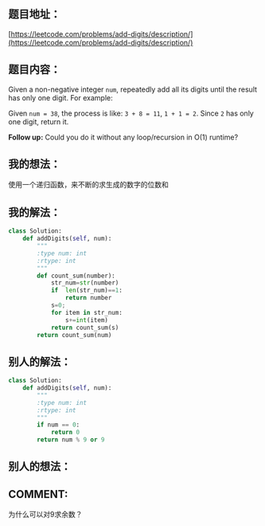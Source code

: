 
## 题目地址：


[https://leetcode.com/problems/add-digits/description/](https://leetcode.com/problems/add-digits/description/)


## 题目内容：


Given a non-negative integer `num`, repeatedly add all its digits until the result has only one digit.
For example:

Given `num = 38`, the process is like: `3 + 8 = 11`, `1 + 1 = 2`. Since `2` has only one digit, return it.

**Follow up:**
Could you do it without any loop/recursion in O(1) runtime?


## 我的想法：

使用一个递归函数，来不断的求生成的数字的位数和

## 我的解法：



```python
class Solution:
    def addDigits(self, num):
        """
        :type num: int
        :rtype: int
        """
        def count_sum(number):
            str_num=str(number)
            if  len(str_num)==1:
                return number
            s=0;
            for item in str_num:
                s+=int(item)
            return count_sum(s)
        return count_sum(num)
```



## 别人的解法：



```python
class Solution:
    def addDigits(self, num):
        """
        :type num: int
        :rtype: int
        """
        if num == 0:
            return 0
        return num % 9 or 9
```



## 别人的想法：





## COMMENT:


为什么可以对9求余数？
